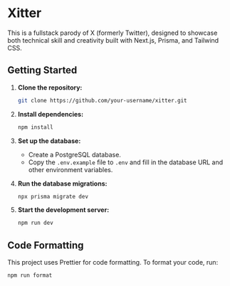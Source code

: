 # Xitter

This is a fullstack parody of X (formerly Twitter), designed to showcase both technical skill and creativity built with Next.js, Prisma, and Tailwind CSS.

## Getting Started

1. **Clone the repository:**

   ```bash
   git clone https://github.com/your-username/xitter.git
   ```

2. **Install dependencies:**

   ```bash
   npm install
   ```

3. **Set up the database:**

   - Create a PostgreSQL database.
   - Copy the `.env.example` file to `.env` and fill in the database URL and other environment variables.

4. **Run the database migrations:**

   ```bash
   npx prisma migrate dev
   ```

5. **Start the development server:**

   ```bash
   npm run dev
   ```

## Code Formatting

This project uses Prettier for code formatting. To format your code, run:

```bash
npm run format
```
